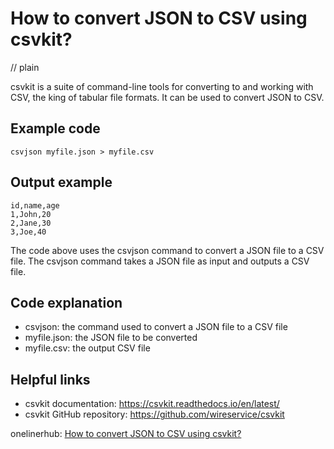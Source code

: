 # How to convert JSON to CSV using csvkit?
// plain

csvkit is a suite of command-line tools for converting to and working with CSV, the king of tabular file formats. It can be used to convert JSON to CSV.

## Example code

```
csvjson myfile.json > myfile.csv
```

## Output example

```
id,name,age
1,John,20
2,Jane,30
3,Joe,40
```

The code above uses the csvjson command to convert a JSON file to a CSV file. The csvjson command takes a JSON file as input and outputs a CSV file.

## Code explanation

- csvjson: the command used to convert a JSON file to a CSV file
- myfile.json: the JSON file to be converted
- myfile.csv: the output CSV file

## Helpful links
- csvkit documentation: https://csvkit.readthedocs.io/en/latest/
- csvkit GitHub repository: https://github.com/wireservice/csvkit

onelinerhub: [How to convert JSON to CSV using csvkit?](https://onelinerhub.com/csvkit/how-to-convert-json-to-csv-using-csvkit)